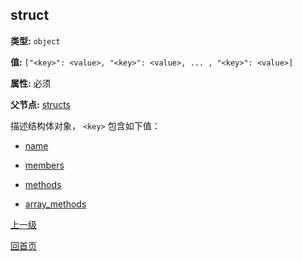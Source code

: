 struct
----------

**类型:** `object`

**值:** `["<key>": <value>, "<key>": <value>, ... , "<key>": <value>]`

**属性:** 必须

**父节点:** [structs](structs.md)

描述结构体对象， `<key>` 包含如下值：

- [name](name.md)

- [members](members.md)

- [methods](methods.md)

- [array_methods](array_methods.md)

[上一级](../jsoncgen.md)

[回首页](../../index.md)
